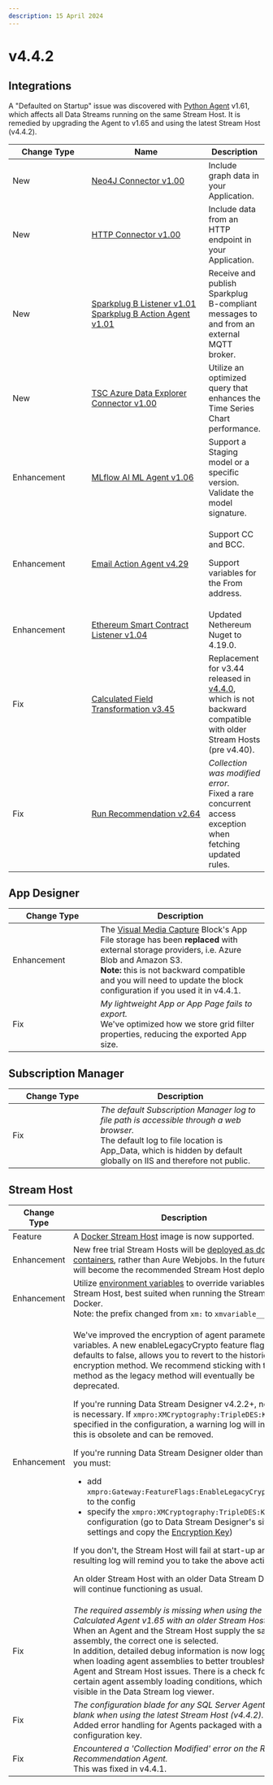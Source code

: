 ```yaml
---
description: 15 April 2024
---
```


# v4.4.2

## Integrations

A "Defaulted on Startup" issue was discovered with [Python Agent](https://xmpro.gitbook.io/python) v1.61, which affects all Data Streams running on the same Stream Host. It is remedied by upgrading the Agent to v1.65 and using the latest Stream Host (v4.4.2).&#x20;

<table><thead><tr><th width="155">Change Type</th><th width="250">Name</th><th>Description</th></tr></thead><tbody><tr><td>New</td><td><a href="https://xmpro.gitbook.io/neo4j-connector/">Neo4J Connector v1.00</a></td><td>Include graph data in your Application. </td></tr><tr><td>New</td><td><a href="https://xmpro.gitbook.io/http-connector/">HTTP Connector v1.00</a></td><td>Include data from an HTTP endpoint in your Application.</td></tr><tr><td>New</td><td><a href="https://xmpro.gitbook.io/sparkplug-b/">Sparkplug B Listener v1.01</a><br><a href="https://xmpro.gitbook.io/sparkplug-b/">Sparkplug B Action Agent v1.01</a></td><td>Receive and publish Sparkplug B-compliant messages to and from an external MQTT broker.</td></tr><tr><td>New</td><td><a href="https://xmpro.gitbook.io/tsc-azure-data-explorer-connector">TSC Azure Data Explorer Connector v1.00</a></td><td>Utilize an optimized query that enhances the Time Series Chart performance.</td></tr><tr><td>Enhancement</td><td><a href="https://xmpro.gitbook.io/mlflow#v1.06-2-apr-2024">MLflow AI ML Agent v1.06</a></td><td>Support a Staging model or a specific version.<br>Validate the model signature.</td></tr><tr><td>Enhancement</td><td><a href="https://xmpro.gitbook.io/window/">Email Action Agent v4.29</a></td><td><p>Support CC and BCC.</p><p>Support variables for the From address.</p></td></tr><tr><td>Enhancement</td><td><a href="https://xmpro.gitbook.io/ethereum-smart-contract/">Ethereum Smart Contract Listener v1.04</a></td><td>Updated Nethereum Nuget to 4.19.0.</td></tr><tr><td>Fix</td><td><a href="https://xmpro.gitbook.io/calculated-field#v3.45-10-apr-2024">Calculated Field Transformation v3.45</a></td><td>Replacement for v3.44 released in <a href="v4.4.0.md#integrations">v4.4.0</a>, which is not backward compatible with older Stream Hosts (pre v4.40).</td></tr><tr><td>Fix</td><td><a href="https://xmpro.gitbook.io/run-recommendation#v2.64-12-apr-2024">Run Recommendation v2.64</a></td><td><em>Collection was modified error.</em><br>Fixed a rare concurrent access exception when fetching updated rules.</td></tr></tbody></table>

## App Designer

<table><thead><tr><th width="157">Change Type</th><th>Description</th></tr></thead><tbody><tr><td>Enhancement</td><td>The <a href="../blocks-toolbox/device-input/visual-media-capture.md">Visual Media Capture</a> Block's App File storage has been <strong>replaced</strong> with external storage providers, i.e. Azure Blob and Amazon S3.<br><strong>Note:</strong> this is not backward compatible and you will need to update the block configuration if you used it in v4.4.1.</td></tr><tr><td>Fix</td><td><em>My lightweight App or App Page fails to export.</em><br>We've optimized how we store grid filter properties, reducing the exported App size.</td></tr></tbody></table>

## Subscription Manager

<table><thead><tr><th width="157">Change Type</th><th>Description</th></tr></thead><tbody><tr><td>Fix</td><td><em>The default Subscription Manager log to file path is accessible through a web browser.</em><br>The default log to file location is App_Data, which is hidden by default globally on IIS and therefore not public.   </td></tr></tbody></table>

## Stream Host

<table><thead><tr><th width="157">Change Type</th><th>Description</th></tr></thead><tbody><tr><td>Feature</td><td>A <a href="../installation/3.-complete-installation/install-stream-host/docker.md">Docker Stream Host</a> image is now supported. </td></tr><tr><td>Enhancement</td><td>New free trial Stream Hosts will be <a href="../installation/3.-complete-installation/install-stream-host/docker.md">deployed as docker containers</a>, rather than Aure Webjobs. In the future, this will become the recommended Stream Host deployment.</td></tr><tr><td>Enhancement</td><td>Utilize <a href="../how-tos/stream-host.md#using-environment-variables">environment variables</a> to override variables for a Stream Host, best suited when running the Stream Host in Docker.  <br>Note: the prefix changed from <code>xm:</code> to <code>xmvariable__</code>.</td></tr><tr><td>Enhancement</td><td><p>We've improved the encryption of agent parameters and variables. A new enableLegacyCrypto feature flag, which defaults to false, allows you to revert to the historic encryption method. We recommend sticking with the new method as the legacy method will eventually be deprecated.</p><p></p><p>If you're running Data Stream Designer v4.2.2+, no action is necessary. If <code>xmpro:XMCryptography:TripleDES:Key</code> is specified in the configuration, a warning log will inform this is obsolete and can be removed.</p><p> </p><p>If you're running Data Stream Designer older than v4.4.2, you must:</p><ul><li>add <code>xmpro:Gateway:FeatureFlags:EnableLegacyCrypto=true</code> to the config</li><li>specify the <code>xmpro:XMCryptography:TripleDES:Key</code> configuration (go to Data Stream Designer's site settings and copy the <a href="../how-tos/manage-site-settings.md#encryption-key">Encryption Key</a>)</li></ul><p>If you don't, the Stream Host will fail at start-up and the resulting log will remind you to take the above actions.</p><p></p><p>An older Stream Host with an older Data Stream Designer will continue functioning as usual.</p></td></tr><tr><td>Fix</td><td><em>The required assembly is missing when using the Calculated Agent v1.65 with an older Stream Host.</em><br>When an Agent and the Stream Host supply the same assembly, the correct one is selected. <br>In addition, detailed debug information is now logged when loading agent assemblies to better troubleshoot Agent and Stream Host issues. There is a check for certain agent assembly loading conditions, which will be visible in the Data Stream log viewer.</td></tr><tr><td>Fix</td><td><em>The configuration blade for any SQL Server Agent v5.0 is blank when using the latest Stream Host (v4.4.2).</em><br>Added error handling for Agents packaged with a 'null' configuration key. </td></tr><tr><td>Fix</td><td><em>Encountered a 'Collection Modified' error on the Run Recommendation Agent.</em><br>This was fixed in v4.4.1. </td></tr></tbody></table>
